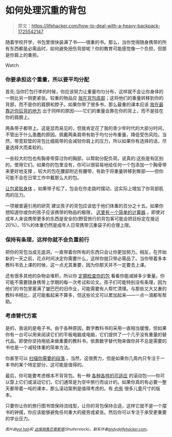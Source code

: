 # 如何处理沉重的背包

> 原文：<https://lifehacker.com/how-to-deal-with-a-heavy-backpack-1725542147>

随着学校开学，书包里很快装满了书——很重的书。那么，当你觉得随身携带的所有东西都是必需品时，如何避免扭伤背部呢？你的教育可能感觉像一个负担，但那是你肩上的重担。

Watch

### 你要承担这个重量，所以要平均分配

首先:当你打包行李的时候，你应该努力让重量均匀分布，这样就不会让你身体的一侧比另一侧更紧张。较重的物品应 [放在背包底部](http://greatist.com/health/how-carry-heavy-bag-without-wrecking-yourself)；这将他们的重量转移到你的背部，而不是你的肩膀和脖子。如果你带了很多书，那么最重的课本应该 [放在最靠近你后背的地方](http://www.webmd.com/back-pain/news/20040813/heavy-backpacks-can-hurt-student-backs) 出于同样的原因——它们的重量会靠在你的背上，而不是挂在你的肩膀上。

两条带子都带上。这是显而易见的，但我肯定花了我的青少年时代的大部分时间，不管出于什么愚蠢的原因。佩戴两条肩带有助于均匀分布重量，降低受伤风险。当然，带宽软垫的背包比细肩带的会减轻你肩上的压力，所以如果你有选择的话，尽量选择大而柔软的。

一些较大的包也有胸骨带穿过你的胸部，以帮助分配负荷。说真的:这些是有区别的。使用它们。如果你的包里没有，你可以很容易地给任何一个包添加一个胸骨带来更好地支撑 。较大的包在腰部附近有腰带，有助于将重量转移到臀部——但你可能不会在日常工作中戴那么大的包。

[让包紧贴身体](http://lifehacker.com/keep-your-heavy-book-bag-tightened-against-your-body-to-1264543400#_ga=1.236891460.410417895.1430444016) 。如果带子松了，包会在你走路时摆动，这实际上增加了你背部肌肉的压力。

一项被普遍引用的研究 建议孩子的背包应该低于他们体重的百分之十五。如果你想知道你或你的孩子应该携带的物品的极限， [这里有一个简单的计算器](http://pediatrics.about.com/cs/safetyfirstaid/l/aa090202a.htm) 。即使对成年人来说携带更多的东西是安全的(野营旅行的背包客可能会把目标定在接近 20%)，15%的体重仍然是成年人日常携带沉重袋子的合理上限。

### 保持有条理，这样你就不会负重前行

把你的背包当成无底洞，一直带着你所有的东西只会让你更加努力。相反，在开始新的一天之前，花点时间决定你需要什么，这样你就只带必需品了。当你带着多本教科书去上课的时候，这一点尤其重要，因为你那天并不一定要去上课。

还有很多其他的杂物会堆积，所以你 [定期检查你的包](http://www.wikihow.com/Avoid-a-Heavy-Backpack) 看看你能减掉多少重量。你可能不需要随身携带上学期的每一次考试和论文。孩子们可能特别没有条理，因为他们的书包里塞满了皱巴巴的旧作业，可能需要有人帮忙清理。与那些又大又重的教科书相比，这可能看起来不算多，但这些论文可以累加起来——一点一滴都有帮助。

### 考虑替代方案

是的，我说的是电子书。由于各种原因，数字教科书的采用一直相当缓慢，但如果你有一台可以用来阅读它们的平板电脑或电脑，它们提供了一个几乎没有重量的替代品。即使你坚持用纸来做重要的教科书，依靠数字替代物来做你并不总是需要的书也是一个减轻体重的简单方法。

你甚至可以 [扫描你需要的段落](http://lifehacker.com/the-step-by-step-guide-to-digitizing-your-life-5557695#_ga=1.203465941.410417895.1430444016) 。当然，这很费力，但是如果你几周内只专注于一本书的某个特定部分，这可能是值得的。

最后，你可能要考虑根本不背背包。有一种 [各种各样的可适应](http://www.backpacksreviewed.com/best-rolling-backpacks-roll-comfort-control/) 的滚动包——你可以穿上它们或滚动它们，它们通常是为空中旅行而设计的。如果你真的有必要一整天都带着一吨的课本，那么滚动案例是值得考虑的。有 [也有](http://www.goodhousekeeping.com/childrens-products/kids-backpack-reviews/g2037/kids-rolling-backpacks/) 很多儿童尺寸的版本。

只要你让你的旅行图书馆保持流线型，让你的背包保持合适，这样它就不是一个摆书的钟摆，你应该能够避免任何重大的疲劳或紧张。然后你可以专注于承受更重要的学业压力。

<small>*图片由*</small>[<small>*vol hah*</small>](http://www.shutterstock.com/pic-202500271/stock-vector-college-building.html)<small>*和*</small> [<small>*达维销售巴蒂斯塔*</small>](http://www.shutterstock.com/pic-75278119/stock-photo-boy-with-a-hat-trying-to-carry-his-backpack.html)<small>*(Shutterstock)。联系作者*</small>[*<small>andy@lifehacker.com</small>*](mailto:andy@lifehacker.com)*<small>。</small>*